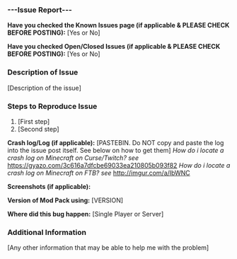 ### ---Issue Report---
**Have you checked the Known Issues page (if applicable & PLEASE CHECK BEFORE POSTING):** [Yes or No]

**Have you checked Open/Closed Issues (if applicable & PLEASE CHECK BEFORE POSTING):** [Yes or No]
### Description of Issue
[Description of the issue]

### Steps to Reproduce Issue
1. [First step]
2. [Second step]

**Crash log/Log (if applicable):** [PASTEBIN. Do NOT copy and paste the log into the issue post itself. See below on how to get them]
*How do i locate a crash log on Minecraft on Curse/Twitch? see* https://gyazo.com/3c616a7dfcbe69033ea210805b093f82
*How do i locate a crash log on Minecraft on FTB? see* http://imgur.com/a/IbWNC

**Screenshots (if applicable):** 

**Version of Mod Pack using:** [VERSION]

**Where did this bug happen:** [Single Player or Server]

### Additional Information
[Any other information that may be able to help me with the problem]
